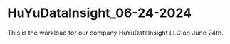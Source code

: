 # HuYuDataInsight_06-24-2024
This is the workload for our company HuYuDataInsight LLC on June 24th.
